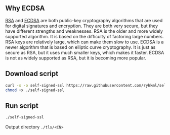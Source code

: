 ## Why ECDSA
[RSA](https://en.wikipedia.org/wiki/RSA_(cryptosystem)) and [ECDSA](https://en.wikipedia.org/wiki/Elliptic_Curve_Digital_Signature_Algorithm) are both public-key cryptography algorithms that are used for digital signatures and encryption. They are both very secure, but they have different strengths and weaknesses. RSA is the older and more widely supported algorithm. It is based on the difficulty of factoring large numbers. RSA keys are relatively large, which can make them slow to use. ECDSA is a newer algorithm that is based on elliptic curve cryptography. It is just as secure as RSA, but it uses much smaller keys, which makes it faster. ECDSA is not as widely supported as RSA, but it is becoming more popular.

## Download script

```bash
curl -s -o self-signed-ssl https://raw.githubusercontent.com/ryhkml/self-signed-ssl/main/openssl
chmod +x ./self-signed-ssl
```

## Run script

```bash
./self-signed-ssl
```

Output directory `./tls/<CN>`